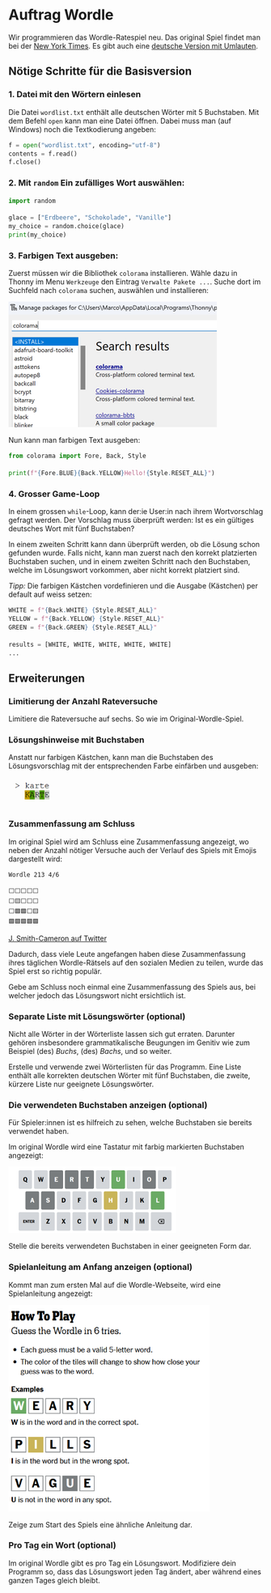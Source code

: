 # Auftrag Wordle


Wir programmieren das Wordle-Ratespiel neu. Das original Spiel findet man bei der [New York Times](https://www.nytimes.com/games/wordle/index.html). Es gibt auch eine [deutsche Version mit Umlauten](https://wordle.ruinelli.ch/).

## Nötige Schritte für die Basisversion

### 1. Datei mit den Wörtern einlesen

Die Datei `wordlist.txt` enthält alle deutschen Wörter mit 5 Buchstaben. Mit dem Befehl `open` kann man eine Datei öffnen. Dabei muss man (auf Windows) noch die Textkodierung angeben:
```py
f = open("wordlist.txt", encoding="utf-8")
contents = f.read()
f.close()
```

### 2. Mit `random` Ein zufälliges Wort auswählen:

```py
import random

glace = ["Erdbeere", "Schokolade", "Vanille"]
my_choice = random.choice(glace)
print(my_choice)
```


### 3. Farbigen Text ausgeben:

Zuerst müssen wir die Bibliothek `colorama` installieren. Wähle dazu in Thonny im Menu `Werkzeuge` den Eintrag `Verwalte Pakete ...`. Suche dort im Suchfeld nach `colorama` suchen, auswählen und installieren:

![](colorama-install.png)


Nun kann man farbigen Text ausgeben:
```py
from colorama import Fore, Back, Style

print(f"{Fore.BLUE}{Back.YELLOW}Hello!{Style.RESET_ALL}")
```

### 4. Grosser Game-Loop

In einem grossen `while`-Loop, kann der:ie User:in nach ihrem Wortvorschlag gefragt werden. Der Vorschlag muss überprüft werden: Ist es ein gültiges deutsches Wort mit fünf Buchstaben?

In einem zweiten Schritt kann dann überprüft werden, ob die Lösung schon gefunden wurde. Falls nicht, kann man zuerst nach den korrekt platzierten Buchstaben suchen, und in einem zweiten Schritt nach den Buchstaben, welche im Lösungswort vorkommen, aber nicht korrekt platziert sind.

_Tipp:_ Die farbigen Kästchen vordefinieren und die Ausgabe (Kästchen) per default auf weiss setzen:
```py
WHITE = f"{Back.WHITE} {Style.RESET_ALL}"
YELLOW = f"{Back.YELLOW} {Style.RESET_ALL}"
GREEN = f"{Back.GREEN} {Style.RESET_ALL}"

results = [WHITE, WHITE, WHITE, WHITE, WHITE]
...
```



## Erweiterungen

### Limitierung der Anzahl Rateversuche

Limitiere die Rateversuche auf sechs. So wie im Original-Wordle-Spiel.

### Lösungshinweise mit Buchstaben

Anstatt nur farbigen Kästchen, kann man die Buchstaben des Lösungsvorschlag mit der entsprechenden Farbe einfärben und ausgeben:

![Ausgabe mit farbig markieren Buchstaben](colored-output.png)


### Zusammenfassung am Schluss

Im original Spiel wird am Schluss eine Zusammenfassung angezeigt, wo neben der Anzahl nötiger Versuche auch der Verlauf des Spiels mit Emojis dargestellt wird:

    Wordle 213 4/6

    ⬜⬜⬜⬜⬜
    ⬜🟨⬜⬜⬜
    ⬜🟩🟩⬜🟨
    🟩🟩🟩🟩🟩

[J. Smith-Cameron auf Twitter](https://twitter.com/j_smithcameron/status/1483460318269431814)

Dadurch, dass viele Leute angefangen haben diese Zusammenfassung ihres täglichen Wordle-Rätsels auf den sozialen Medien zu teilen, wurde das Spiel erst so richtig populär.

Gebe am Schluss noch einmal eine Zusammenfassung des Spiels aus, bei welcher jedoch das Lösungswort nicht ersichtlich ist.


### Separate Liste mit Lösungswörter (optional)

Nicht alle Wörter in der Wörterliste lassen sich gut erraten. Darunter gehören insbesondere grammatikalische Beugungen im Genitiv wie zum Beispiel (des) _Buchs_,  (des) _Bachs_, und so weiter.

Erstelle und verwende zwei Wörterlisten für das Programm. Eine Liste enthält alle korrekten deutschen Wörter mit fünf Buchstaben, die zweite, kürzere Liste nur geeignete Lösungswörter.


### Die verwendeten Buchstaben anzeigen (optional)

Für Spieler:innen ist es hilfreich zu sehen, welche Buchstaben sie bereits verwendet haben.

Im original Wordle wird eine Tastatur mit farbig markierten Buchstaben angezeigt:

![Screenshot einer Tastatur mit den verwendeten Buchstaben](verwendete-buchstaben.png)

Stelle die bereits verwendeten Buchstaben in einer geeigneten Form dar.


### Spielanleitung am Anfang anzeigen (optional)

Kommt man zum ersten Mal auf die Wordle-Webseite, wird eine Spielanleitung angezeigt:

![Screenshot der Wordle Spielanleitung](spielanleitung.png)

Zeige zum Start des Spiels eine ähnliche Anleitung dar.


### Pro Tag ein Wort (optional)

Im original Wordle gibt es pro Tag ein Lösungswort. Modifiziere dein Programm so, dass das Lösungswort jeden Tag ändert, aber während eines ganzen Tages gleich bleibt.
